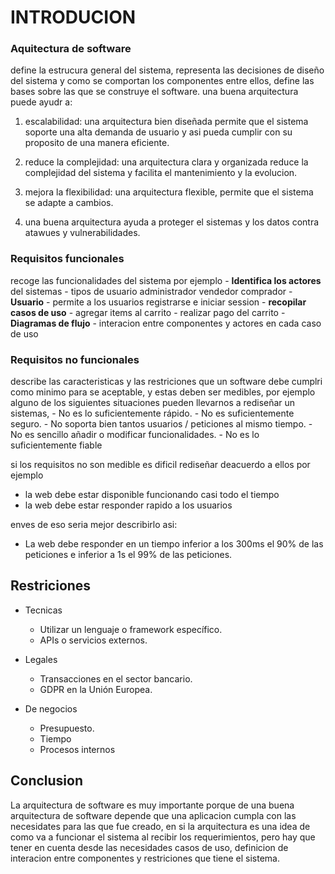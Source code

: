 
# INTRODUCION 

### Aquitectura de software
define la estrucura general del sistema, representa las decisiones de diseño del sistema 
y como se comportan los componentes entre ellos, define las bases sobre las que se construye el software.
una buena arquitectura puede ayudr a:
 
 1. escalabilidad: una arquitectura bien diseñada permite que el sistema soporte una alta demanda de usuario y asi pueda cumplir 
con su proposito de una manera eficiente.

 2. reduce la complejidad: una arquitectura clara y organizada reduce la complejidad del sistema y facilita el mantenimiento y la evolucion.

 3. mejora la flexibilidad: una arquitectura flexible, permite que el sistema se adapte a cambios.

 4. una buena arquitectura ayuda a proteger el sistemas y los datos contra atawues y vulnerabilidades.


### Requisitos funcionales
  recoge las funcionalidades del sistema por ejemplo
    - **Identifica los actores** del sistemas
      - tipos de usuario administrador vendedor comprador
    - **Usuario**
      - permite a los usuarios registrarse e iniciar session
    - **recopilar casos de uso**
      - agregar items al carrito
      - realizar pago del carrito 
    - **Diagramas de flujo**
      - interacion entre componentes y actores en cada caso de uso


### Requisitos no funcionales
   describe las caracteristicas y las restriciones que un software
   debe cumplri como minimo para se aceptable, y estas deben ser medibles, por ejemplo alguno de los siguientes situaciones pueden llevarnos a rediseñar un sistemas,
    - No es lo suficientemente rápido.
    - No es suficientemente seguro.
    - No soporta bien tantos usuarios / peticiones al mismo tiempo.
    - No es sencillo añadir o modificar funcionalidades.
    - No es lo suficientemente fiable
 
  si los requisitos no son medible es dificil rediseñar deacuerdo a ellos por ejemplo

   - la web debe estar disponible funcionando casi todo el tiempo
   - la web debe estar responder rapido a los usuarios

 enves de eso seria mejor describirlo asi:
   - La web debe responder en un tiempo inferior a los 300ms el 90% de las peticiones e inferior a 1s el 99% de las peticiones.

## Restriciones

   - Tecnicas
     - Utilizar un lenguaje o framework específico.
     - APIs o servicios externos.

   - Legales
     - Transacciones en el sector bancario.
     - GDPR en la Unión Europea.

   - De negocios
     - Presupuesto.
     - Tiempo
     - Procesos internos

## Conclusion
  
  La arquitectura de software es muy importante porque de una buena arquitectura de software depende que una aplicacion cumpla con las necesidates para las que fue creado, en si la arquitectura es una idea de como va a funcionar el sistema al recibir los requerimientos, pero hay que tener en cuenta desde las necesidades casos de uso, definicion de interacion entre componentes y restriciones que tiene el sistema.
 
